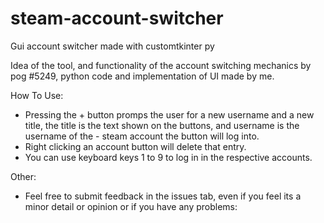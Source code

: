 # steam-account-switcher
Gui account switcher made with customtkinter py

Idea of the tool, and functionality of the account switching mechanics by pog
#5249, python code and implementation of UI made by me.


How To Use:
- Pressing the + button promps the user for a new username and a new title, the title is the text shown on the buttons, and username is the username of the - steam account the button will log into.
- Right clicking an account button will delete that entry.
- You can use keyboard keys 1 to 9 to log in in the respective accounts.

Other:
- Feel free to submit feedback in the issues tab, even if you feel its a minor detail or opinion or if you have any problems:
